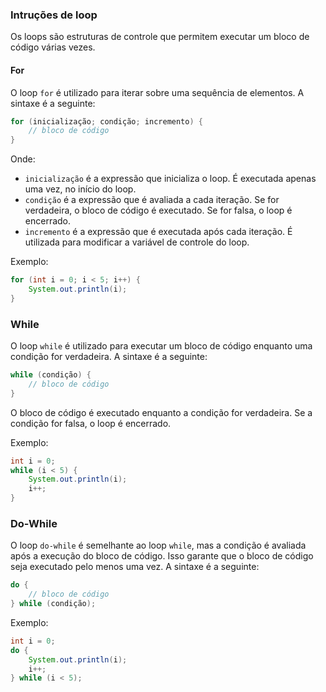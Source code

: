 ### Intruções de loop

Os loops são estruturas de controle que permitem executar um bloco de código várias vezes.

#### For

O loop `for` é utilizado para iterar sobre uma sequência de elementos. A sintaxe é a seguinte:

```java 
for (inicialização; condição; incremento) {
    // bloco de código
}
```

Onde:

- `inicialização` é a expressão que inicializa o loop. É executada apenas uma vez, no início do loop.
- `condição` é a expressão que é avaliada a cada iteração. Se for verdadeira, o bloco de código é executado. Se for falsa, o loop é encerrado.
- `incremento` é a expressão que é executada após cada iteração. É utilizada para modificar a variável de controle do loop.

Exemplo:

```java
for (int i = 0; i < 5; i++) {
    System.out.println(i);
}
```

### While

O loop `while` é utilizado para executar um bloco de código enquanto uma condição for verdadeira. A sintaxe é a seguinte:

```java
while (condição) {
    // bloco de código
}
```

O bloco de código é executado enquanto a condição for verdadeira. Se a condição for falsa, o loop é encerrado.

Exemplo:

```java
int i = 0;
while (i < 5) {
    System.out.println(i);
    i++;
}
```

### Do-While

O loop `do-while` é semelhante ao loop `while`, mas a condição é avaliada após a execução do bloco de código. Isso garante que o bloco de código seja executado pelo menos uma vez. A sintaxe é a seguinte:

```java
do {
    // bloco de código
} while (condição);
```

Exemplo:

```java
int i = 0;
do {
    System.out.println(i);
    i++;
} while (i < 5);
```
